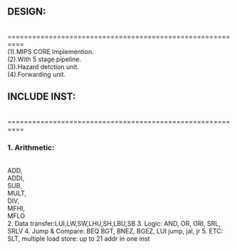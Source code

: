  <h2>DESIGN:</h2><br/>
 ==========================================================<br/>
   (1).MIPS CORE Implemention. <br/>
   (2).With 5 stage pipeline. <br/>
   (3).Hazard detction unit.  <br/>
   (4).Forwarding unit. <br/>

 <h2>INCLUDE INST:</h2><br/>
 ==========================================================<br/>
 <h3>1. Arithmetic:</h3><br/> 
 	ADD,<br/>
 	ADDI,<br/>
 	SUB,<br/>
 	MULT,<br/>
 	DIV,<br/>
 	MFHI,<br/>
 	MFLO <br/>
2. Data transfer:LUI,LW,SW,LHU,SH,LBU,SB 
	3. Logic: 
		AND,
		OR, 
		ORI, 
		SRL, 
		SRLV
	4. Jump & Compare: 
		BEQ
		BGT,
		BNEZ,
		BGEZ,
		LUI 
		jump, 
		jal, 
		jr 
	5. ETC:
		SLT,
		multiple load store: up to 21 addr in one inst
		
